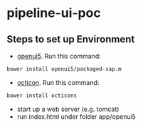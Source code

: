 # pipeline-ui-poc

Steps to set up Environment
--------------

 * [openui5](https://github.com/SAP/openui5). Run this command: 
```sh
bower install openui5/packaged-sap.m
```

 * [octicon](https://github.com/primer/octicons). Run this command: 
```sh
bower install octicons
```

 * start up a web server (e.g. tomcat)
 * run index.html under folder  app/openui5
